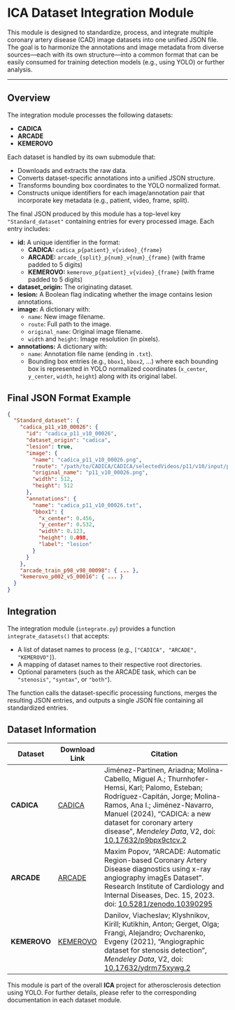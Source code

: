
# ICA Dataset Integration Module

This module is designed to standardize, process, and integrate multiple coronary artery disease (CAD) image datasets into one unified JSON file. The goal is to harmonize the annotations and image metadata from diverse sources—each with its own structure—into a common format that can be easily consumed for training detection models (e.g., using YOLO) or further analysis.

---
## Overview

The integration module processes the following datasets:
- **CADICA**  
- **ARCADE**  
- **KEMEROVO**

Each dataset is handled by its own submodule that:
- Downloads and extracts the raw data.
- Converts dataset-specific annotations into a unified JSON structure.
- Transforms bounding box coordinates to the YOLO normalized format.
- Constructs unique identifiers for each image/annotation pair that incorporate key metadata (e.g., patient, video, frame, split).

The final JSON produced by this module has a top-level key `"Standard_dataset"` containing entries for every processed image. Each entry includes:

- **id:** A unique identifier in the format:
  - **CADICA:** `cadica_p{patient}_v{video}_{frame}`  
  - **ARCADE:** `arcade_{split}_p{num}_v{num}_{frame}` (with frame padded to 5 digits)  
  - **KEMEROVO:** `kemerovo_p{patient}_v{video}_{frame}` (with frame padded to 5 digits)
- **dataset_origin:** The originating dataset.
- **lesion:** A Boolean flag indicating whether the image contains lesion annotations.
- **image:** A dictionary with:
  - `name`: New image filename.
  - `route`: Full path to the image.
  - `original_name`: Original image filename.
  - `width` and `height`: Image resolution (in pixels).
- **annotations:** A dictionary with:
  - `name`: Annotation file name (ending in `.txt`).
  - Bounding box entries (e.g., `bbox1`, `bbox2`, …) where each bounding box is represented in YOLO normalized coordinates (`x_center`, `y_center`, `width`, `height`) along with its original label.

## Final JSON Format Example

```json
{
  "Standard_dataset": {
    "cadica_p11_v10_00026": {
      "id": "cadica_p11_v10_00026",
      "dataset_origin": "cadica",
      "lesion": true,
      "image": {
        "name": "cadica_p11_v10_00026.png",
        "route": "/path/to/CADICA/CADICA/selectedVideos/p11/v10/input/p11_v10_00026.png",
        "original_name": "p11_v10_00026.png",
        "width": 512,
        "height": 512
      },
      "annotations": {
        "name": "cadica_p11_v10_00026.txt",
        "bbox1": {
          "x_center": 0.456,
          "y_center": 0.532,
          "width": 0.123,
          "height": 0.098,
          "label": "lesion"
        }
      }
    },
    "arcade_train_p98_v98_00098": { ... },
    "kemerovo_p002_v5_00016": { ... }
  }
}
```

## Integration

The integration module (`integrate.py`) provides a function `integrate_datasets()` that accepts:
- A list of dataset names to process (e.g., `["CADICA", "ARCADE", "KEMEROVO"]`).
- A mapping of dataset names to their respective root directories.
- Optional parameters (such as the ARCADE task, which can be `"stenosis"`, `"syntax"`, or `"both"`).

The function calls the dataset-specific processing functions, merges the resulting JSON entries, and outputs a single JSON file containing all standardized entries.

## Dataset Information

| **Dataset** | **Download Link** | **Citation** |
|-------------|-------------------|--------------|
| **CADICA**  | [CADICA](https://data.mendeley.com/datasets/p9bpx9ctcv/2) | Jiménez-Partinen, Ariadna; Molina-Cabello, Miguel A.; Thurnhofer-Hemsi, Karl; Palomo, Esteban; Rodríguez-Capitán, Jorge; Molina-Ramos, Ana I.; Jiménez-Navarro, Manuel (2024), “CADICA: a new dataset for coronary artery disease”, *Mendeley Data*, V2, doi: [10.17632/p9bpx9ctcv.2](https://doi.org/10.17632/p9bpx9ctcv.2) |
| **ARCADE**  | [ARCADE](https://zenodo.org/records/10390295) | Maxim Popov, “ARCADE: Automatic Region-based Coronary Artery Disease diagnostics using x-ray angiography imagEs Dataset”. Research Institute of Cardiology and Internal Diseases, Dec. 15, 2023. doi: [10.5281/zenodo.10390295](https://doi.org/10.5281/zenodo.10390295) |
| **KEMEROVO**| [KEMEROVO](https://data.mendeley.com/datasets/ydrm75xywg/2) | Danilov, Viacheslav; Klyshnikov, Kirill; Kutikhin, Anton; Gerget, Olga; Frangi, Alejandro; Ovcharenko, Evgeny (2021), “Angiographic dataset for stenosis detection”, *Mendeley Data*, V2, doi: [10.17632/ydrm75xywg.2](https://doi.org/10.17632/ydrm75xywg.2) |

This module is part of the overall **ICA** project for atherosclerosis detection using YOLO. For further details, please refer to the corresponding documentation in each dataset module.


